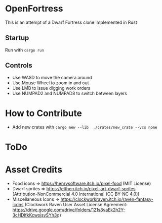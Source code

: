 # OpenFortress
This is an attempt of a Dwarf Fortress clone implemented in Rust

## Startup
Run with `cargo run`

## Controls
* Use WASD to move the camera around
* Use Mouse Wheel to zoom in and out
* Use LMB to issue digging work orders
* Use NUMPAD2 and NUMPAD8 to switch between layers

# How to Contribute
* Add new crates with `cargo new --lib  ./crates/new_crate --vcs none`

# ToDo

# Asset Credits
* Food icons => https://henrysoftware.itch.io/pixel-food (MIT License)
* Dwarf sprites => https://elthen.itch.io/pixel-art-dwarf-sprites (Attribution-NonCommercial 4.0 International (CC BY-NC 4.0))
* Miscellaneous Icons => https://clockworkraven.itch.io/raven-fantasy-icons (Clockwork Raven User Asset License Agreement: https://drive.google.com/drive/folders/121s8vaEk2h2Y-3cHDlfkKcwojsySYh3q)